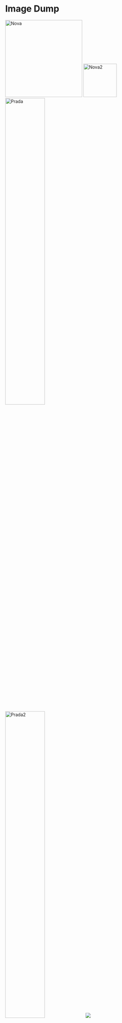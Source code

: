 # Image Dump
<img width="245" alt="Nova" src="https://github.com/user-attachments/assets/fdce30d9-ebd8-4798-8b4e-4fbfe212d7aa" />
<img width="106" alt="Nova2" src="https://github.com/user-attachments/assets/faee7dc9-ec89-4507-97cb-c1e80f2b862d" />
<img width="50%" alt="Prada" src="https://github.com/user-attachments/assets/820f827c-202f-4872-8e3e-82a41bcd0717" />
<img width="50%" alt="Prada2" src="https://github.com/user-attachments/assets/0cc35d05-4040-4c85-a939-a271ec3d5877" />
<img src="vulturesShirt" src="https://github.com/user-attachments/assets/f50652c3-14e6-4292-8542-4fbe6165cb7d" />
<img width="519" alt="vulturesShoes" src="https://github.com/user-attachments/assets/e792441a-f102-4790-8ed8-5d54a6e9cf10" />
<img width="362" alt="vulturesPants" src="https://github.com/user-attachments/assets/2d75969d-ddf1-49d7-91be-3c62897cc462" />
